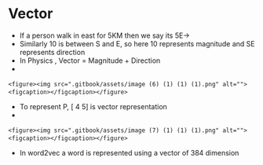 # Vector

* If a person walk in east for 5KM then we say its 5E->
* Similarly 10 is between S and E, so here 10 represents magnitude and SE represents direction
* In Physics , Vector = Magnitude + Direction
*

    <figure><img src=".gitbook/assets/image (6) (1) (1) (1).png" alt=""><figcaption></figcaption></figure>
* To represent P, \[ 4 5] is vector representation
*

    <figure><img src=".gitbook/assets/image (7) (1) (1) (1).png" alt=""><figcaption></figcaption></figure>
* In word2vec a word is represented using a vector of 384 dimension
